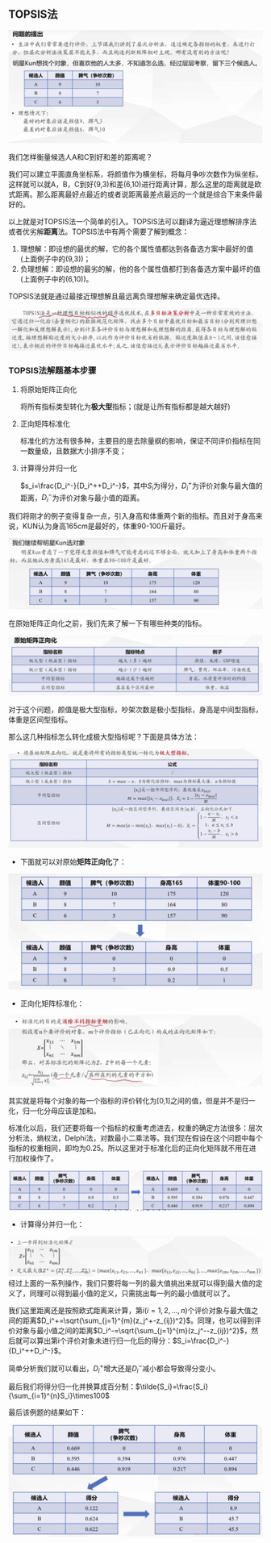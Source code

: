 ## TOPSIS法

<img src="picture/0201.png" style="zoom:50%;" />

我们怎样衡量候选人A和C到好和差的距离呢？

我们可以建立平面直角坐标系，将颜值作为横坐标，将每月争吵次数作为纵坐标，这样就可以就A，B，C到好(9,3)和差(6,10)进行距离计算，那么这里的距离就是欧式距离。那么距离最好点最近的或者说距离最差点最远的一个就是综合下来条件最好的。

以上就是对TOPSIS法一个简单的引入。TOPSIS法可以翻译为逼近理想解排序法或者优劣解**距离**法。TOPSIS法中有两个需要了解到概念：

1. 理想解：即设想的最优的解，它的各个属性值都达到各备选方案中最好的值(上面例子中的(9,3))；
2. 负理想解：即设想的最劣的解，他的各个属性值都打到各备选方案中最坏的值(上面例子中的(6,10))。

TOPSIS法就是通过最接近理想解且最远离负理想解来确定最优选择。

<img src="picture/0202.png" style="zoom:50%;" />

### TOPSIS法解题基本步骤

1. 将原始矩阵正向化

   将所有指标类型转化为**极大型**指标；(就是让所有指标都是越大越好)

2. 正向矩阵标准化

   标准化的方法有很多种，主要目的是去除量纲的影响，保证不同评价指标在同一数量级，且数据大小排序不变；

3. 计算得分并归一化

   $s_i=\frac{D_i^-}{D_i^++D_i^-}$，其中$S_i$为得分，$D_i^+$为评价对象与最大值的距离，$D_i^-$为评价对象与最小值的距离。

我们将刚才的例子变得复杂一点，引入身高和体重两个新的指标。而且对于身高来说，KUN认为身高165cm是最好的，体重90-100斤最好。

<img src="picture/0203.png" style="zoom:50%;" />

在原始矩阵正向化之前，我们先来了解一下有哪些种类的指标。

<img src="picture/0204.png" style="zoom:50%;" />

对于这个问题，颜值是极大型指标，吵架次数是极小型指标，身高是中间型指标，体重是区间型指标。

那么这几种指标怎么转化成极大型指标呢？下面是具体方法：

<img src="picture/0205.png" style="zoom:50%;" />

- 下面就可以对原始**矩阵正向化**了：

<img src="picture/0206.png" style="zoom:50%;" />

- 正向化矩阵标准化：

<img src="picture/0207.png" style="zoom:50%;" />

其实就是将每个对象的每一个指标的评价转化为[0,1]之间的值，但是并不是归一化，归一化分母应该是加和。

标准化以后，我们还要将每一个指标的权重考虑进去，权重的确定方法很多：层次分析法，熵权法，Delphi法，对数最小二乘法等。我们现在假设在这个问题中每个指标的权重相同，即均为0.25。所以这里对于标准化后的正向化矩阵就不用在进行加权操作了。

<img src="picture/0208.png" style="zoom:50%;" />

- 计算得分并归一化：

<img src="picture/0209.png" style="zoom:50%;" />
经过上面的一系列操作，我们只要将每一列的最大值挑出来就可以得到最大值的定义了，同理可以得到最小值的定义，只需挑出每一列的最小值就可以了。

我们这里距离还是按照欧式距离来计算，第$i(i=1,2,\ldots,n)$个评价对象与最大值之间的距离$D_i^+=\sqrt{\sum_{j=1}^{m}(z_j^+-z_{ij})^2}$。同理，也可以得到评价对象与最小值之间的距离$D_i^-=\sqrt{\sum_{j=1}^{m}(z_j^--z_{ij})^2}$，然后就可以算出第i个评价对象未进行归一化后的得分：$S_i=\frac{D_i^-}{D_i^++D_i^-}$。

简单分析我们就可以看出，$D_i^+$增大还是$D_i^-$减小都会导致得分变小。

最后我们将得分归一化并换算成百分制：$\tilde{S_i}=\frac{S_i}{\sum_{i=1}^{n}S_i}\times100$

最后该例题的结果如下：

<img src="picture/0210.png" style="zoom:50%;" />
